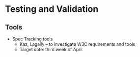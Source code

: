 # Testing and Validation

## Tools
* Spec Tracking tools
    - Kaz, Lagally – to investigate W3C requirements and tools 
    - Target date: third week of April
